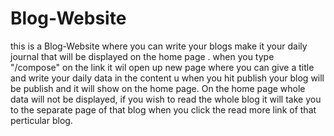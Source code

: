 # Blog-Website 
this is a Blog-Website where you can write your blogs make it your daily journal that will be displayed on the home page .
when you type "/compose" on the link it wil open up new page where you can give a title and write your daily data in the content u when you hit publish your blog will be publish and it will show on the home page.
On the home page whole data will not be displayed, if you wish to read the whole blog it will take you to the separate page of that blog when you click the read more link of that perticular blog.
